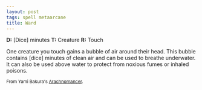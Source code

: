 ```yaml
---
layout: post
tags: spell metaarcane
title: Ward
---
```

<b>D:</b> [Dice] minutes <b>T:</b> Creature <b>R:</b> Touch

One creature you touch gains a bubble of air around their head.  This bubble contains [dice] minutes of clean air and can be used to breathe underwater.  It can also be used above water to protect from noxious fumes or inhaled poisons. 

<small>From Yami Bakura's [Arachnomancer](http://www.remixesandrevelations.com/2021/03/osr-spider-wizard.html).</small>
